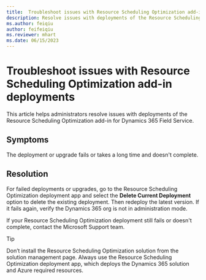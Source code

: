 ```yaml
---
title:  Troubleshoot issues with Resource Scheduling Optimization add-in deployments
description: Resolve issues with deployments of the Resource Scheduling Optimization add-in for Dynamics 365 Field Service.
ms.author: feiqiu
author: feifeiqiu
ms.reviewer: mhart
ms.date: 06/15/2023
---
```


# Troubleshoot issues with Resource Scheduling Optimization add-in deployments

This article helps administrators resolve issues with deployments of the Resource Scheduling Optimization add-in for Dynamics 365 Field Service.

## Symptoms

The deployment or upgrade fails or takes a long time and doesn't complete.

## Resolution

For failed deployments or upgrades, go to the Resource Scheduling Optimization deployment app and select the **Delete Current Deployment** option to delete the existing deployment. Then redeploy the latest version. If it fails again, verify the Dynamics 365 org is not in administration mode.

If your Resource Scheduling Optimization deployment still fails or doesn't complete, contact the Microsoft Support team.

> [!TIP]
> Don’t install the Resource Scheduling Optimization solution from the solution management page. Always use the Resource Scheduling Optimization deployment app, which deploys the Dynamics 365 solution and Azure required resources.
